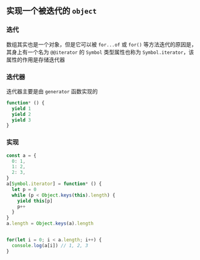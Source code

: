 ## 实现一个被迭代的 `object`


### 迭代

数组其实也是一个对象，但是它可以被 `for...of` 或 `for()` 等方法迭代的原因是，其身上有一个名为 `@@iterator` 的 `Symbol` 类型属性也称为 `Symbol.iterator`，该属性的作用是存储迭代器

### 迭代器

迭代器主要是由 `generator` 函数实现的

```js
function* () {
  yield 1
  yield 2
  yield 3
}
```

### 实现
```js
const a = {
  0: 1,
  1: 2,
  2: 3,
}
a[Symbol.iterator] = function* () {
  let p = 0
  while (p < Object.keys(this).length) {
    yield this[p]
    p++
  }
}
a.length = Object.keys(a).length


for(let i = 0; i < a.length; i++) {
  console.log(a[i]) // 1, 2, 3
} 
```